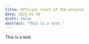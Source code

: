 ```yaml
---
title: Official start of the project
date: 2025-01-30
draft: false
abstract: "This is a test."
---
```


This is a test.

<!--more-->
